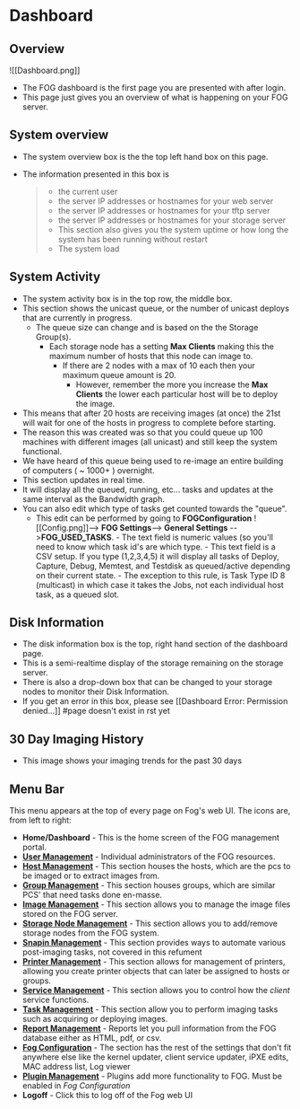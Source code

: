 # Dashboard

## Overview

![[Dashboard.png]]

-   The FOG dashboard is the first page you are presented with after
    login.
-   This page just gives you an overview of what is happening on your
    FOG server.

## System overview

-   The system overview box is the the top left hand box on this page.

-   The information presented in this box is

    > -   the current user
    > -   the server IP addresses or hostnames for your web server
    > -   the server IP addresses or hostnames for your tftp server
    > -   the server IP addresses or hostnames for your storage server
    > -   This section also gives you the system uptime or how long the
    >     system has been running without restart
    > -   The system load

## System Activity

-   The system activity box is in the top row, the middle box.
- This section shows the unicast queue, or the number of unicast deploys that are currently in progress.
	- The queue size can change and is based on the the Storage Group(s).
        -  Each storage node has a setting **Max Clients** making this the maximum number of hosts that this node can image to.
	        - If there are 2 nodes with a max of 10 each then your maximum queue amount is 20.
                - However, remember the more you increase the **Max Clients** the lower each particular host will be to deploy the image.
-   This means that after 20 hosts are receiving images (at once) the
    21st will wait for one of the hosts in progress to complete before
    starting.
-   The reason this was created was so that you could queue up 100
    machines with different images (all unicast) and still keep the
    system functional.
-   We have heard of this queue being used to re-image an entire
    building of computers ( \~ 1000+ ) overnight.
-   This section updates in real time.
-   It will display all the queued, running, etc\... tasks and updates
    at the same interval as the Bandwidth graph.
-   You can also edit which type of tasks get counted towards the \"queue\".
      -   This edit can be performed by going to 
        **FOGConfiguration** ![[Config.png]]\--\> **FOG Settings**\--\> **General Settings** \--\>**FOG_USED_TASKS**.
        -   The text field is numeric values (so you\'ll need to know which task id\'s are which type.
        -   This text field is a CSV setup. If you type (1,2,3,4,5) it will display all tasks of Deploy, Capture, Debug, Memtest, and Testdisk as queued/active depending on their current state.
        -   The exception to this rule, is Task Type ID 8 (multicast) in
            which case it takes the Jobs, not each individual host task,
            as a queued slot.

## Disk Information

-   The disk information box is the top, right hand section of the
    dashboard page.
-   This is a semi-realtime display of the storage remaining on the
    storage server.
-   There is also a drop-down box that can be changed to your storage
    nodes to monitor their Disk Information.
-   If you get an error in this box, please see \[\[Dashboard Error:
    Permission denied\...\]\] #page doesn\'t exist in rst yet

## 30 Day Imaging History

-   This image shows your imaging trends for the past 30 days

## Menu Bar

This menu appears at the top of every page on Fog\'s web UI. The icons
are, from left to right:

-  **Home/Dashboard** - This is the home screen of the FOG management
    portal.
- **[User Management](user-management)** - Individual administrators of the FOG resources.
- **[Host Management](host-management)** - This section houses the hosts, which are the pcs to be
    imaged or to extract images from.
- **[Group Management](group-management)** - This section houses groups, which are similar PCS'
    that need tasks done en-masse.
- **[Image Management](image-management)** - This section allows you to manage the image files
    stored on the FOG server.
- **[Storage Node Management](storage-node-management)** - This section allows you to add/remove storage nodes
    from the FOG system.
- **[Snapin Management](snapin-management)** - This section provides ways to automate various
    post-imaging tasks, not covered in this refument
- **[Printer Management](printer-management)** - This section allows for management of printers,
    allowing you create printer objects that can later be assigned to
    hosts or groups.
- **[Service Management](service-management)** - This section allows you to control how the *client*
    service functions.
- **[Task Management](task-management)** - This section allow you to perform imaging tasks such
    as acquiring or deploying images.
- **[Report Management](report-management)** - Reports let you pull information from the FOG database
    either as HTML, pdf, or csv.
- **[Fog Configuration](other-settings)** - The section has the rest of the settings that don\'t
    fit anywhere else like the kernel updater, client service updater,
    iPXE edits, MAC address list, Log viewer
- **[Plugin Management](plugin-management)** - Plugins add more functionality to FOG. Must be enabled
    in *Fog Configuration*
-   **Logoff** - Click this to log off of the Fog web UI
